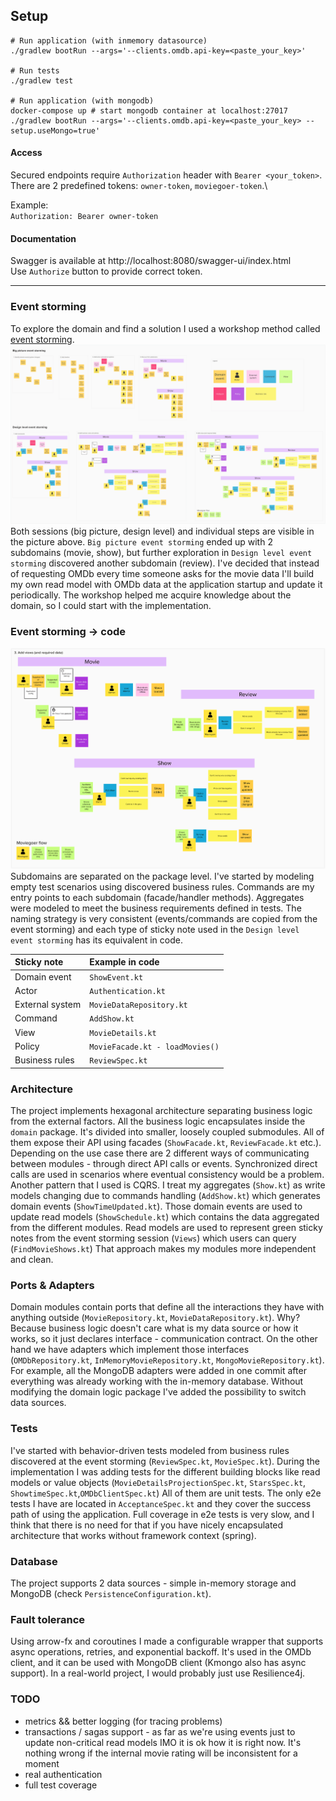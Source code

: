 ## Setup

```shell
# Run application (with inmemory datasource)
./gradlew bootRun --args='--clients.omdb.api-key=<paste_your_key>'

# Run tests
./gradlew test

# Run application (with mongodb)
docker-compose up # start mongodb container at localhost:27017
./gradlew bootRun --args='--clients.omdb.api-key=<paste_your_key> --setup.useMongo=true'
```

#### Access

Secured endpoints require `Authorization` header with `Bearer <your_token>`.\
There are 2 predefined tokens: `owner-token`, `moviegoer-token`.\

Example: \
`Authorization: Bearer owner-token`

#### Documentation

Swagger is available at http://localhost:8080/swagger-ui/index.html \
Use `Authorize` button to provide correct token.

---

### Event storming

To explore the domain and find a solution I used a workshop method
called [event storming](https://virtualddd.com/learning-ddd/ddd-crew-eventstorming-glossary-cheat-sheet).
![event-storming-1](event-storming-1.png)
Both sessions (big picture, design level) and individual steps are visible in the picture above.
`Big picture event storming` ended up with 2 subdomains (movie, show), but further exploration
in `Design level event storming` discovered another subdomain (review). 
I've decided that instead of requesting OMDb every time someone asks for the movie data I'll build my own read model with OMDb data at the application startup and update it periodically. 
The workshop helped me acquire knowledge about
the domain, so I could start with the implementation.

### Event storming -> code

![event-storming-2](event-storming-2.png)
Subdomains are separated on the package level. I've started by modeling empty test scenarios using discovered business rules. Commands are my entry points to each subdomain (facade/handler methods). Aggregates were modeled to meet the business requirements defined in tests. The naming strategy is very consistent (events/commands are copied from the event storming) and each type of sticky note used in the `Design level event storming` has its equivalent in code.


| Sticky note  | Example in code   |
|:-------------|:------------------|
| Domain event | `ShowEvent.kt`      |
| Actor        | `Authentication.kt` |
| External system        | `MovieDataRepository.kt` |
| Command        | `AddShow.kt` |
| View        | `MovieDetails.kt` |
| Policy        | `MovieFacade.kt - loadMovies()` |
| Business rules        | `ReviewSpec.kt` |


### Architecture
The project implements hexagonal architecture separating business logic from the external factors.
All the business logic encapsulates inside the `domain` package. It's divided into smaller, loosely coupled submodules. All of them expose their API using facades (`ShowFacade.kt`, `ReviewFacade.kt` etc.).
Depending on the use case there are 2 different ways of communicating between modules - through direct API calls or events. Synchronized direct calls are used in scenarios where eventual consistency would be a problem.
Another pattern that I used is CQRS. I treat my aggregates (`Show.kt`) as write models changing due to commands handling (`AddShow.kt`) which generates domain events (`ShowTimeUpdated.kt`). Those domain events are used to update read models (`ShowSchedule.kt`) which contains the data aggregated from the different modules.
Read models are used to represent green sticky notes from the event storming session (`Views`) which users can query (`FindMovieShows.kt`)
That approach makes my modules more independent and clean.

### Ports & Adapters
Domain modules contain ports that define all the interactions they have with anything outside (`MovieRepository.kt`, `MovieDataRepository.kt`).
Why? Because business logic doesn't care what is my data source or how it works, so it just declares interface - communication contract.
On the other hand we have adapters which implement those interfaces (`OMDbRepository.kt`, `InMemoryMovieRepository.kt`, `MongoMovieRepository.kt`).
For example, all the MongoDB adapters were added in one commit after everything was already working with the in-memory database. Without modifying the domain logic package I've added the possibility to switch data sources.
### Tests
I've started with behavior-driven tests modeled from business rules discovered at the event storming (`ReviewSpec.kt`, `MovieSpec.kt`).
During the implementation I was adding tests for the different building blocks like read models or value objects (`MovieDetailsProjectionSpec.kt`, `StarsSpec.kt`, `ShowtimeSpec.kt`,`OMDbClientSpec.kt`)
All of them are unit tests. The only e2e tests I have are located in `AcceptanceSpec.kt` and they cover the success path of using the application.
Full coverage in e2e tests is very slow, and I think that there is no need for that if you have nicely encapsulated architecture that works without framework context (spring).

### Database
The project supports 2 data sources - simple in-memory storage and MongoDB (check `PersistenceConfiguration.kt`).

### Fault tolerance
Using arrow-fx and coroutines I made a configurable wrapper that supports async operations, retries, and exponential backoff.
It's used in the OMDb client, and it can be used with MongoDB client (Kmongo also has async support). In a real-world project, I would probably just use Resilience4j.

### TODO
* metrics && better logging (for tracing problems)
* transactions / sagas support - as far as we're using events just to update non-critical read models IMO it is ok how it is right now.
  It's nothing wrong if the internal movie rating will be inconsistent for a moment
* real authentication
* full test coverage